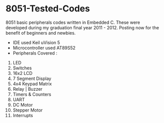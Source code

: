 # 8051-Tested-Codes
8051 basic peripherals codes written in Embedded C. These were developed during my graduation final year 2011 - 2012. Posting now for the benefit of beginners and newbies.
- IDE used Keil uVision 5
- Microcontroller used AT89S52
- Peripherals Covered :
1) LED
2) Switches
3) 16x2 LCD
4) 7 Segment Display
5) 4x4 Keypad Matrix
6) Relay | Buzzer
7) Timers & Counters
8) UART
9) DC Motor
10) Stepper Motor
11) Interrupts
